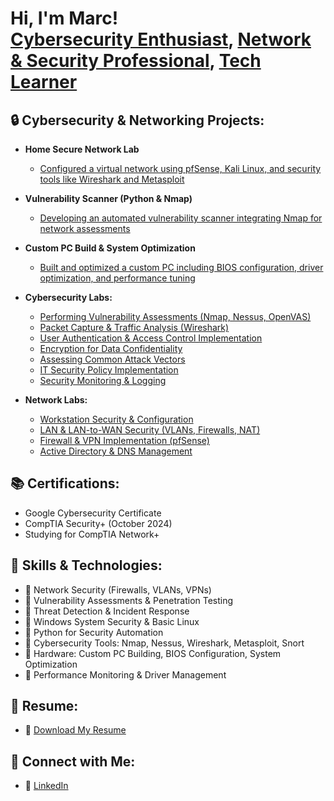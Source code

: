 <h1>Hi, I'm Marc! <br/><a href="https://github.com/YOUR_GITHUB">Cybersecurity Enthusiast</a>, <a href="https://www.linkedin.com/in/YOUR_LINKEDIN">Network & Security Professional</a>, <a href="https://YOUR_WEBSITE_OR_PROJECT">Tech Learner</a></h1>

<h2>🔒 Cybersecurity & Networking Projects:</h2>

- <b>Home Secure Network Lab</b>
  - [Configured a virtual network using pfSense, Kali Linux, and security tools like Wireshark and Metasploit](https://github.com/YOUR_GITHUB/Home-Security-Lab)
- <b>Vulnerability Scanner (Python & Nmap)</b>
  - [Developing an automated vulnerability scanner integrating Nmap for network assessments](https://github.com/YOUR_GITHUB/Vulnerability-Scanner)
- <b>Custom PC Build & System Optimization</b>
  - [Built and optimized a custom PC including BIOS configuration, driver optimization, and performance tuning](https://github.com/YOUR_GITHUB/Custom-PC-Build)

- <b>Cybersecurity Labs:</b>
  - [Performing Vulnerability Assessments (Nmap, Nessus, OpenVAS)](https://github.com/perseusmytho/vulnerability-assessment-lab)
  - [Packet Capture & Traffic Analysis (Wireshark)](https://github.com/perseusmytho/packet-capture-traffic-analysis)
  - [User Authentication & Access Control Implementation](https://github.com/perseusmytho/user-authentication-access-control)
  - [Encryption for Data Confidentiality](https://github.com/perseusmytho/encryption-data-confidentiality)
  - [Assessing Common Attack Vectors](https://github.com/perseus/assessing-attack-vectors)
  - [IT Security Policy Implementation](https://github.com/YOUR_GITHUB/Security-Policy)
  - [Security Monitoring & Logging](https://github.com/YOUR_GITHUB/Security-Logging)

- <b>Network Labs:</b>
  - [Workstation Security & Configuration](https://github.com/YOUR_GITHUB/Workstation-Security)
  - [LAN & LAN-to-WAN Security (VLANs, Firewalls, NAT)](https://github.com/YOUR_GITHUB/LAN-Security)
  - [Firewall & VPN Implementation (pfSense)](https://github.com/YOUR_GITHUB/Firewall-VPN)
  - [Active Directory & DNS Management](https://github.com/YOUR_GITHUB/AD-DNS-Management)

<h2>📚 Certifications:</h2>

- Google Cybersecurity Certificate
- CompTIA Security+ (October 2024)
- Studying for CompTIA Network+

<h2> 🎯 Skills & Technologies:</h2>

- 🔹 Network Security (Firewalls, VLANs, VPNs)
- 🔹 Vulnerability Assessments & Penetration Testing
- 🔹 Threat Detection & Incident Response
- 🔹 Windows System Security & Basic Linux
- 🔹 Python for Security Automation
- 🔹 Cybersecurity Tools: Nmap, Nessus, Wireshark, Metasploit, Snort
- 🔹 Hardware: Custom PC Building, BIOS Configuration, System Optimization
- 🔹 Performance Monitoring & Driver Management

<h2>📄 Resume:</h2>

- 📜 [Download My Resume](https://github.com/perseusmytho/perseusmytho/raw/main/Resume.pdf)


<h2> 🤝 Connect with Me:</h2>

- 💼 [LinkedIn](https://www.linkedin.com/in/marc-corona-mireles)



